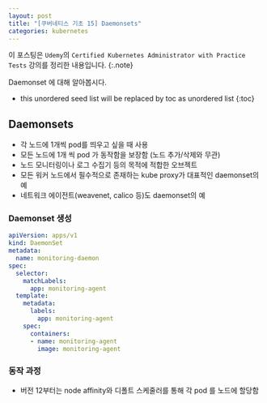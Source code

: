 ```yaml
---
layout: post
title: "[쿠버네티스 기초 15] Daemonsets"
categories: kubernetes
---
```


이 포스팅은 `Udemy`의 `Certified Kubernetes Administrator with Practice Tests` 강의를 정리한 내용입니다.
{:.note}

Daemonset 에 대해 알아봅시다.

* this unordered seed list will be replaced by toc as unordered list
{:toc}

## Daemonsets

- 각 노드에 1개씩 pod를 띄우고 싶을 때 사용
- 모든 노드에 1개 씩 pod 가 동작함을 보장함 (노드 추가/삭제와 무관)
- 노드 모니터링이나 로그 수집기 등의 목적에 적합한 오브젝트
- 모든 워커 노드에서 필수적으로 존재하는 kube proxy가 대표적인 daemonset의 예
- 네트워크 에이전트(weavenet, calico 등)도 daemonset의 예

### Daemonset 생성

```yaml
apiVersion: apps/v1
kind: DaemonSet
metadata:
  name: monitoring-daemon
spec:
  selector:
    matchLabels:
      app: monitoring-agent
  template:
    metadata:
      labels:
        app: monitoring-agent
    spec:
      containers:
      - name: monitoring-agent
        image: monitoring-agent
```

### 동작 과정

- 버전 12부터는 node affinity와 디폴트 스케줄러를 통해 각 pod 를 노드에 할당함

